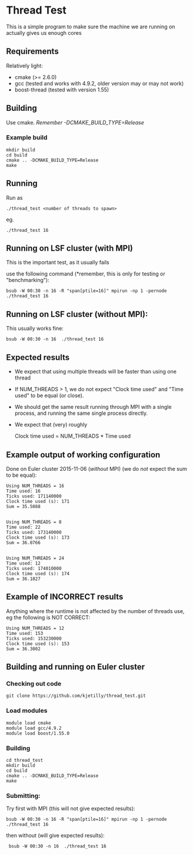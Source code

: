 # Thread Test

This is a simple program to make sure the machine we are running on actually gives us enough cores

## Requirements

Relatively light:
 * cmake (>= 2.6.0)
 * gcc (tested and works with 4.9.2, older version may or may not work)
 * boost-thread (tested with version 1.55)


## Building

Use cmake. *Remember -DCMAKE_BUILD_TYPE=Release*

### Example build

    mkdir build
    cd build
    cmake .. -DCMAKE_BUILD_TYPE=Release
    make


## Running

Run as

    ./thread_test <number of threads to spawn>

eg.

    ./thread_test 16

## Running on LSF cluster (with MPI)

This is the important test, as it usually fails

use the following command (*remember, this is only for testing or "benchmarking"):

    bsub -W 00:30 -n 16 -R "span[ptile=16]" mpirun -np 1 -pernode ./thread_test 16

## Running on LSF cluster (without MPI):
This usually works fine:

    bsub -W 00:30 -n 16  ./thread_test 16

## Expected results

* We expect that using multiple threads will be faster than using one thread
* If NUM_THREADS > 1, we do not expect "Clock time used" and "Time used" to be equal (or close).
* We should get the same result running through MPI with a single process, and running the same single process directly.
* We expect that (very) roughly 

     Clock time used = NUM_THREADS * Time used

## Example output of working configuration 

Done on Euler cluster 2015-11-06 (*without* MPI) (we do *not* expect the sum to be equal):

    Using NUM_THREADS = 16
    Time used: 16
    Ticks used: 171140000
    Clock time used (s): 171
    Sum = 35.5088
   

    Using NUM_THREADS = 8
    Time used: 22
    Ticks used: 173140000
    Clock time used (s): 173
    Sum = 36.0766


    Using NUM_THREADS = 24
    Time used: 12
    Ticks used: 174010000
    Clock time used (s): 174
    Sum = 36.1827
    
## Example of INCORRECT results

Anything where the runtime is not affected by the number of threads use, eg the following is NOT CORRECT:

    Using NUM_THREADS = 12
    Time used: 153
    Ticks used: 153230000
    Clock time used (s): 153
    Sum = 36.3002


## Building and running on Euler cluster

### Checking out code

    git clone https://github.com/kjetilly/thread_test.git


### Load modules

    module load cmake
    module load gcc/4.9.2
    module load boost/1.55.0

### Building

    cd thread_test
    mkdir build
    cd build
    cmake .. -DCMAKE_BUILD_TYPE=Release
    make

### Submitting:

Try first with MPI (this will not give expected results):

    bsub -W 00:30 -n 16 -R "span[ptile=16]" mpirun -np 1 -pernode ./thread_test 16

then without (will give expected results):

     bsub -W 00:30 -n 16  ./thread_test 16

  
   

